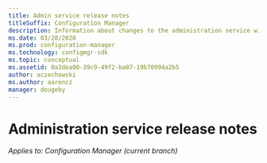 ```yaml
---
title: Admin service release notes
titleSuffix: Configuration Manager
description: Information about changes to the administration service with each Configuration Manager release
ms.date: 03/20/2020
ms.prod: configuration-manager
ms.technology: configmgr-sdk
ms.topic: conceptual
ms.assetid: 0a3dea00-39c9-49f2-ba07-19b70994a2b5
author: aczechowski
ms.author: aaroncz
manager: dougeby
---
```


# Administration service release notes

*Applies to: Configuration Manager (current branch)*


